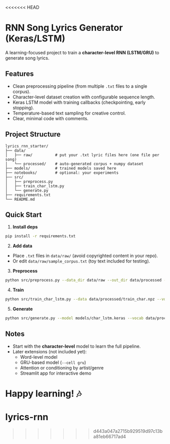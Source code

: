 <<<<<<< HEAD
# RNN Song Lyrics Generator (Keras/LSTM)

A learning-focused project to train a **character-level RNN (LSTM/GRU)** to generate song lyrics.

## Features
- Clean preprocessing pipeline (from multiple `.txt` files to a single corpus).
- Character-level dataset creation with configurable sequence length.
- Keras LSTM model with training callbacks (checkpointing, early stopping).
- Temperature-based text sampling for creative control.
- Clear, minimal code with comments.

## Project Structure
```
lyrics_rnn_starter/
├── data/
│   ├── raw/          # put your .txt lyric files here (one file per song)
│   └── processed/    # auto-generated corpus + numpy dataset
├── models/           # trained models saved here
├── notebooks/        # optional: your experiments
├── src/
│   ├── preprocess.py
│   ├── train_char_lstm.py
│   └── generate.py
├── requirements.txt
└── README.md
```

## Quick Start

1) **Install deps**
```bash
pip install -r requirements.txt
```

2) **Add data**
- Place `.txt` files in `data/raw/` (avoid copyrighted content in your repo).
- Or edit `data/raw/sample_corpus.txt` (toy text included for testing).

3) **Preprocess**
```bash
python src/preprocess.py --data_dir data/raw --out_dir data/processed --seq_len 120 --step 3
```

4) **Train**
```bash
python src/train_char_lstm.py --data data/processed/train_char.npz --vocab data/processed/vocab.json --epochs 20
```

5) **Generate**
```bash
python src/generate.py --model models/char_lstm.keras --vocab data/processed/vocab.json --seed "tonight i feel" --length 400 --temperature 0.8
```

## Notes
- Start with the **character-level** model to learn the full pipeline.
- Later extensions (not included yet):
  - Word-level model
  - GRU-based model (`--cell gru`)
  - Attention or conditioning by artist/genre
  - Streamlit app for interactive demo

Happy learning! 🎶
=======
# lyrics-rnn
>>>>>>> d443a047a2715b929519d97c13ba81eb66717ad4
